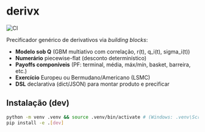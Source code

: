 # derivx

![CI](https://github.com/walterCNeto/precificador/actions/workflows/ci.yml/badge.svg)

Precificador genérico de derivativos via *building blocks*:
- **Modelo sob Q** (GBM multiativo com correlação, r(t), q_i(t), sigma_i(t))
- **Numerário** piecewise-flat (desconto determinístico)
- **Payoffs componíveis** (PF: terminal, média, máx/mín, basket, barreira, etc.)
- **Exercício** Europeu ou Bermudano/Americano (LSMC)
- **DSL** declarativa (dict/JSON) para montar produto e precificar


## Instalação (dev)
```bash
python -m venv .venv && source .venv/bin/activate # (Windows: .venv\Scripts\activate)
pip install -e .[dev]